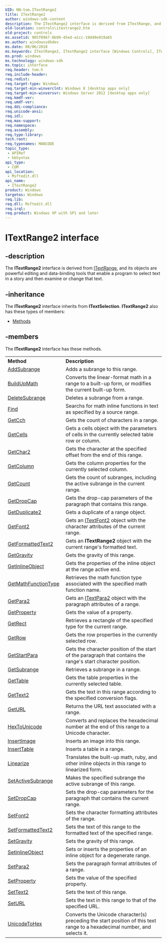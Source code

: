 ```yaml
---
UID: NN:tom.ITextRange2
title: ITextRange2
author: windows-sdk-content
description: The ITextRange2 interface is derived from ITextRange, and its objects are powerful editing and data-binding tools that enable a program to select text in a story and then examine or change that text.
old-location: controls\itextrange2.htm
old-project: controls
ms.assetid: 905f0967-8b99-45ed-a1cc-19d49e919a65
ms.author: windowssdkdev
ms.date: 08/06/2018
ms.keywords: ITextRange2, ITextRange2 interface [Windows Controls], ITextRange2 interface [Windows Controls],described, controls.itextrange2, tom/ITextRange2
ms.prod: windows
ms.technology: windows-sdk
ms.topic: interface
req.header: tom.h
req.include-header: 
req.redist: 
req.target-type: Windows
req.target-min-winverclnt: Windows 8 [desktop apps only]
req.target-min-winversvr: Windows Server 2012 [desktop apps only]
req.kmdf-ver: 
req.umdf-ver: 
req.ddi-compliance: 
req.unicode-ansi: 
req.idl: 
req.max-support: 
req.namespace: 
req.assembly: 
req.type-library: 
tech.root: 
req.typenames: MANCODE
topic_type:
 - APIRef
 - kbSyntax
api_type:
 - COM
api_location:
 - Msftedit.dll
api_name:
 - ITextRange2
product: Windows
targetos: Windows
req.lib: 
req.dll: Msftedit.dll
req.irql: 
req.product: Windows XP with SP1 and later
---
```


# ITextRange2 interface


## -description


The <b>ITextRange2</b> interface is derived from <a href="https://msdn.microsoft.com/en-us/library/Bb774058(v=VS.85).aspx">ITextRange</a>, and its objects are powerful editing and data-binding tools that enable a program to select text in a story and then examine or change that text.


## -inheritance

The <b xmlns:loc="http://microsoft.com/wdcml/l10n">ITextRange2</b> interface inherits from <b>ITextSelection</b>. <b>ITextRange2</b> also has these types of members:
<ul>
<li><a href="https://docs.microsoft.com/">Methods</a></li>
</ul>

## -members

The <b>ITextRange2</b> interface has these methods.
<table class="members" id="memberListMethods">
<tr>
<th align="left" width="37%">Method</th>
<th align="left" width="63%">Description</th>
</tr>
<tr data="declared;">
<td align="left" width="37%">
<a href="https://msdn.microsoft.com/ffd1f166-a37c-4b39-9878-a4008260f675">AddSubrange</a>
</td>
<td align="left" width="63%">
Adds a subrange to this range.

</td>
</tr>
<tr data="declared;">
<td align="left" width="37%">
<a href="https://msdn.microsoft.com/b6382f09-126e-4107-a4b9-288777549181">BuildUpMath</a>
</td>
<td align="left" width="63%">
Converts the linear-format math in a range to a built-up form, or modifies the current built-up form.

</td>
</tr>
<tr data="declared;">
<td align="left" width="37%">
<a href="https://msdn.microsoft.com/ad75725d-ad92-45fc-a0a9-3227bfb99284">DeleteSubrange</a>
</td>
<td align="left" width="63%">
Deletes a subrange from a range. 

</td>
</tr>
<tr data="declared;">
<td align="left" width="37%">
<a href="https://msdn.microsoft.com/4935d322-016a-4c08-858e-42009a9f59f1">Find</a>
</td>
<td align="left" width="63%">
Searchs for math inline functions in text as specified by a source range.

</td>
</tr>
<tr data="declared;">
<td align="left" width="37%">
<a href="https://msdn.microsoft.com/a6f06062-3c8f-40c0-9b5d-6c22a647bfbc">GetCch</a>
</td>
<td align="left" width="63%">
Gets the count of characters in a range.

</td>
</tr>
<tr data="declared;">
<td align="left" width="37%">
<a href="https://msdn.microsoft.com/caaee637-d80a-44c6-9d9b-ed16a980afd9">GetCells</a>
</td>
<td align="left" width="63%">
Gets a cells object with the parameters of cells in the currently selected table row or column.

</td>
</tr>
<tr data="declared;">
<td align="left" width="37%">
<a href="https://msdn.microsoft.com/8ece8ca0-fd05-481c-9ce2-b2b7a3df354e">GetChar2</a>
</td>
<td align="left" width="63%">
Gets the character at the specified offset from the end of this range. 

</td>
</tr>
<tr data="declared;">
<td align="left" width="37%">
<a href="https://msdn.microsoft.com/d8e2c985-9799-42c9-b23d-43c16bae5c69">GetColumn</a>
</td>
<td align="left" width="63%">
Gets the column properties for the currently selected column.

</td>
</tr>
<tr data="declared;">
<td align="left" width="37%">
<a href="https://msdn.microsoft.com/a1744e60-74b0-44a0-b470-6e89d328fa11">GetCount</a>
</td>
<td align="left" width="63%">
Gets the count of subranges, including the  active subrange in the current range.

</td>
</tr>
<tr data="declared;">
<td align="left" width="37%">
<a href="https://msdn.microsoft.com/c653c002-6708-4813-83ae-1ea578bdcee2">GetDropCap</a>
</td>
<td align="left" width="63%">
Gets the drop-cap parameters of the paragraph that contains this range.

</td>
</tr>
<tr data="declared;">
<td align="left" width="37%">
<a href="https://msdn.microsoft.com/6dce56b6-463a-49d4-8e4b-397e2841544c">GetDuplicate2</a>
</td>
<td align="left" width="63%">
Gets a duplicate of a range object.

</td>
</tr>
<tr data="declared;">
<td align="left" width="37%">
<a href="https://msdn.microsoft.com/24ef7fb3-4cf4-46ed-9273-6f91c77f7641">GetFont2</a>
</td>
<td align="left" width="63%">
Gets an <a href="https://msdn.microsoft.com/d2d43bfd-7cdf-458a-822d-e3965bfe2284">ITextFont2</a> object with the character attributes of the current range.

</td>
</tr>
<tr data="declared;">
<td align="left" width="37%">
<a href="https://msdn.microsoft.com/9fe5d82d-b13e-4b94-beb6-15691d4c5176">GetFormattedText2</a>
</td>
<td align="left" width="63%">
Gets an <b>ITextRange2</b> object with the current range's formatted text.

</td>
</tr>
<tr data="declared;">
<td align="left" width="37%">
<a href="https://msdn.microsoft.com/a57ab2c2-1871-413a-bccd-47f5c1dd4570">GetGravity</a>
</td>
<td align="left" width="63%">
Gets the gravity of this range.

</td>
</tr>
<tr data="declared;">
<td align="left" width="37%">
<a href="https://msdn.microsoft.com/0ed4a595-c3e8-4bfa-805f-4c5dfd5e3a56">GetInlineObject</a>
</td>
<td align="left" width="63%">
Gets the properties of the inline object at the range active end.

</td>
</tr>
<tr data="declared;">
<td align="left" width="37%">
<a href="https://msdn.microsoft.com/00bae237-5853-430e-8313-563da0cf0fde">GetMathFunctionType</a>
</td>
<td align="left" width="63%">
Retrieves the math function type associated with the specified math function name.

</td>
</tr>
<tr data="declared;">
<td align="left" width="37%">
<a href="https://msdn.microsoft.com/b20ebe85-f2a6-4a19-8b25-f1f16ebf5627">GetPara2</a>
</td>
<td align="left" width="63%">
Gets an <a href="https://msdn.microsoft.com/31a0849f-c651-4178-b1ff-a4333bcde5d9">ITextPara2</a> object with the paragraph attributes of a range.

</td>
</tr>
<tr data="declared;">
<td align="left" width="37%">
<a href="https://msdn.microsoft.com/d5e636b9-d02e-46ac-b224-7d1019da44eb">GetProperty</a>
</td>
<td align="left" width="63%">
Gets the value of a property. 

</td>
</tr>
<tr data="declared;">
<td align="left" width="37%">
<a href="https://msdn.microsoft.com/14f0faab-ff37-4f86-a4ba-b6c207d7ddf0">GetRect</a>
</td>
<td align="left" width="63%">
Retrieves a rectangle of the specified type for the current range.

</td>
</tr>
<tr data="declared;">
<td align="left" width="37%">
<a href="https://msdn.microsoft.com/3f15605a-8f81-4fc4-ad12-5300ecd03c16">GetRow</a>
</td>
<td align="left" width="63%">
Gets the row properties in the currently selected row.

</td>
</tr>
<tr data="declared;">
<td align="left" width="37%">
<a href="https://msdn.microsoft.com/c6a59ffd-0271-4c2a-9a9e-f31287b47ce9">GetStartPara</a>
</td>
<td align="left" width="63%">
Gets the character position of the start of the paragraph that contains the range's start character position.

</td>
</tr>
<tr data="declared;">
<td align="left" width="37%">
<a href="https://msdn.microsoft.com/64b031cf-9d32-4e36-8e13-f32a53f00abf">GetSubrange</a>
</td>
<td align="left" width="63%">
Retrieves a subrange in a range.

</td>
</tr>
<tr data="declared;">
<td align="left" width="37%">
<a href="https://msdn.microsoft.com/ade77edf-6a9e-4c8d-a522-3158c802b6dd">GetTable</a>
</td>
<td align="left" width="63%">
Gets the table properties in the currently selected table. 

</td>
</tr>
<tr data="declared;">
<td align="left" width="37%">
<a href="https://msdn.microsoft.com/77f39808-b39d-45bb-ba03-3a27d503fe0e">GetText2</a>
</td>
<td align="left" width="63%">
Gets the text in this range according to the specified conversion flags.

</td>
</tr>
<tr data="declared;">
<td align="left" width="37%">
<a href="https://msdn.microsoft.com/0d23f261-0b44-4532-86da-0ca40561bfe0">GetURL</a>
</td>
<td align="left" width="63%">
Returns the URL text associated with a range.

</td>
</tr>
<tr data="declared;">
<td align="left" width="37%">
<a href="https://msdn.microsoft.com/024f9f32-2362-4f1c-b8db-9b4fb1ee157c">HexToUnicode</a>
</td>
<td align="left" width="63%">
Converts and replaces the hexadecimal number at the end of this range to a Unicode character.

</td>
</tr>
<tr data="declared;">
<td align="left" width="37%">
<a href="https://msdn.microsoft.com/CBC71EDC-CBE3-4C44-84C8-6AE6DEBC8D0C">InsertImage</a>
</td>
<td align="left" width="63%">
Inserts an image into this range.

</td>
</tr>
<tr data="declared;">
<td align="left" width="37%">
<a href="https://msdn.microsoft.com/f62cc778-8f06-43d1-985b-d233b02d3255">InsertTable</a>
</td>
<td align="left" width="63%">
Inserts a table in a range.

</td>
</tr>
<tr data="declared;">
<td align="left" width="37%">
<a href="https://msdn.microsoft.com/9906547b-e31c-48a6-961e-0b7f5c0c0506">Linearize</a>
</td>
<td align="left" width="63%">
Translates the built-up math, ruby, and other inline objects in this range to linearized form.

</td>
</tr>
<tr data="declared;">
<td align="left" width="37%">
<a href="https://msdn.microsoft.com/a635edd3-dcb9-4f1f-bf6e-774ce3f0c505">SetActiveSubrange</a>
</td>
<td align="left" width="63%">
Makes the specified  subrange the active subrange of this range.

</td>
</tr>
<tr data="declared;">
<td align="left" width="37%">
<a href="https://msdn.microsoft.com/189c1a69-44eb-4de0-8ffc-9a026d9e6f16">SetDropCap</a>
</td>
<td align="left" width="63%">
Sets the drop-cap parameters for the paragraph that contains the current range.

</td>
</tr>
<tr data="declared;">
<td align="left" width="37%">
<a href="https://msdn.microsoft.com/ff3c2bf3-efb8-454e-b0e2-e65afeb1a091">SetFont2</a>
</td>
<td align="left" width="63%">
Sets the character formatting attributes of the range.

</td>
</tr>
<tr data="declared;">
<td align="left" width="37%">
<a href="https://msdn.microsoft.com/151be9ee-da5d-4e50-a12e-0473cf1c7d91">SetFormattedText2</a>
</td>
<td align="left" width="63%">
Sets the text of this range to the formatted text of the specified range. 

</td>
</tr>
<tr data="declared;">
<td align="left" width="37%">
<a href="https://msdn.microsoft.com/10214543-36da-46e3-b926-0ba088f84a7b">SetGravity</a>
</td>
<td align="left" width="63%">
Sets the gravity of this range.

</td>
</tr>
<tr data="declared;">
<td align="left" width="37%">
<a href="https://msdn.microsoft.com/56876a42-a972-4a19-a8f7-a5e37c0d77f0">SetInlineObject</a>
</td>
<td align="left" width="63%">
Sets or inserts the properties of an inline object for a degenerate range.

</td>
</tr>
<tr data="declared;">
<td align="left" width="37%">
<a href="https://msdn.microsoft.com/ffd25a04-27a8-47c0-95a4-d66291971819">SetPara2</a>
</td>
<td align="left" width="63%">
Sets the paragraph format attributes of a range.

</td>
</tr>
<tr data="declared;">
<td align="left" width="37%">
<a href="https://msdn.microsoft.com/0d6c2f44-40e9-48b2-850d-d74d7a50fa0d">SetProperty</a>
</td>
<td align="left" width="63%">
Sets the value of the specified property.

</td>
</tr>
<tr data="declared;">
<td align="left" width="37%">
<a href="https://msdn.microsoft.com/dd7a8a16-6cb5-40ee-8f5f-e51e68785d93">SetText2</a>
</td>
<td align="left" width="63%">
Sets the text of this range.

</td>
</tr>
<tr data="declared;">
<td align="left" width="37%">
<a href="https://msdn.microsoft.com/f8e62056-5177-4c88-99d8-32ca30bc71e5">SetURL</a>
</td>
<td align="left" width="63%">
Sets the text in this range to that of the specified URL.

</td>
</tr>
<tr data="declared;">
<td align="left" width="37%">
<a href="https://msdn.microsoft.com/538f7db4-0739-421c-9d51-8144b2d52334">UnicodeToHex</a>
</td>
<td align="left" width="63%">
Converts the Unicode character(s) preceding the start position of this text range to a hexadecimal number, and selects it.

</td>
</tr>
</table> 

